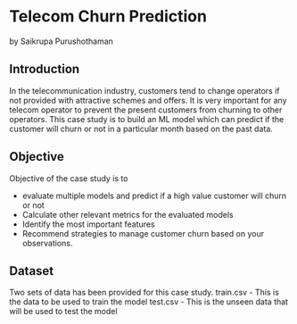 # **Telecom Churn Prediction**
by Saikrupa Purushothaman

## **Introduction**

In the telecommunication industry, customers tend to change operators if not provided with attractive schemes and offers. It is very important for any telecom operator to prevent the present customers from churning to other operators. This case study is to build an ML model which can predict if the customer will churn or not in a particular month based on the past data.

## **Objective**

Objective of the case study is to

- evaluate multiple models and predict if a high value customer will churn or not
- Calculate other relevant metrics for the evaluated models
- Identify the most important features
- Recommend strategies to manage customer churn based on your observations.

## Dataset

Two sets of data has been provided for this case study.
train.csv - This is the data to be used to train the model
test.csv - This is the unseen data that will be used to test the model
